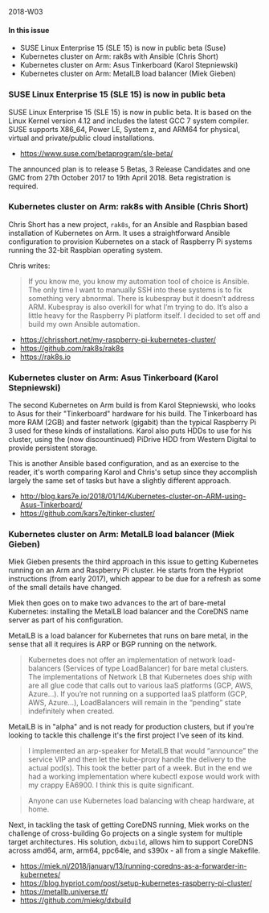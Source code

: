 2018-W03

#### In this issue

* SUSE Linux Enterprise 15 (SLE 15) is now in public beta (Suse)
* Kubernetes cluster on Arm: rak8s with Ansible (Chris Short)
* Kubernetes cluster on Arm: Asus Tinkerboard (Karol Stepniewski)
* Kubernetes cluster on Arm: MetalLB load balancer (Miek Gieben)

### SUSE Linux Enterprise 15 (SLE 15) is now in public beta

SUSE Linux Enterprise 15 (SLE 15) is now in public beta.
It is based on the Linux Kernel version 4.12 and includes the latest GCC 7 system compiler.
SUSE supports X86_64, Power LE, System z, and ARM64 for physical, virtual and private/public cloud installations.

* https://www.suse.com/betaprogram/sle-beta/

The announced plan is to release 5 Betas, 3 Release Candidates and one GMC from 27th October 2017 to 19th April 2018.
Beta registration is required.

### Kubernetes cluster on Arm: rak8s with Ansible (Chris Short)

Chris Short has a new project, `rak8s`, for an Ansible and Raspbian based installation of Kubernetes on Arm.
It uses a straightforward Ansible configuration to provision Kubernetes
on a stack of Raspberry Pi systems running the 32-bit Raspbian operating
system.

Chris writes:

> If you know me, you know my automation tool of choice is Ansible. The only time I want to 
manually SSH into these systems is to fix something very abnormal. There is kubespray but 
it doesn’t address ARM. Kubespray is also overkill for what I’m trying to do. 
It’s also a little heavy for the Raspberry Pi platform itself. 
I decided to set off and build my own Ansible automation.

* https://chrisshort.net/my-raspberry-pi-kubernetes-cluster/
* https://github.com/rak8s/rak8s
* https://rak8s.io

### Kubernetes cluster on Arm: Asus Tinkerboard (Karol Stepniewski)

The second Kubernetes on Arm build is from Karol Stepniewski, who
looks to Asus for their "Tinkerboard" hardware for his build.
The Tinkerboard has more RAM (2GB) and faster network (gigabit)
than the typical Raspberry Pi 3 used for these kinds of installations.
Karol also puts HDDs to use for his cluster, using the (now discountinued)
PiDrive HDD from Western Digital to provide persistent storage.

This is another Ansible based configuration, and as an exercise
to the reader, it's worth comparing Karol and Chris's setup since
they accomplish largely the same set of tasks but have a slightly
different approach. 

* http://blog.kars7e.io/2018/01/14/Kubernetes-cluster-on-ARM-using-Asus-Tinkerboard/
* https://github.com/kars7e/tinker-cluster/

### Kubernetes cluster on Arm: MetalLB load balancer (Miek Gieben)

Miek Gieben presents the third approach in this issue to getting Kubernetes 
running on an Arm and Raspberry Pi cluster. He starts from the Hypriot
instructions (from early 2017), which appear to be due for a refresh
as some of the small details have changed.

Miek then goes on to make two advances to the art of bare-metal Kubernetes: installing 
the MetalLB load balancer and the CoreDNS name server as part of his configuration.

MetalLB is a load balancer for Kubernetes that runs on bare metal, in the sense
that all it requires is ARP or BGP running on the network. 

> Kubernetes does not offer an implementation of network load-balancers 
(Services of type LoadBalancer) for bare metal clusters. The implementations 
of Network LB that Kubernetes does ship with are all glue code that calls 
out to various IaaS platforms (GCP, AWS, Azure…). If you’re not running on a 
supported IaaS platform (GCP, AWS, Azure…), LoadBalancers 
will remain in the “pending” state indefinitely when created.

MetalLB is in "alpha" and is not ready for production clusters, but if
you're looking to tackle this challenge it's the first project I've seen
of its kind.

> I implemented an arp-speaker for MetalLB that would “announce” 
the service VIP and then let the kube-proxy handle the delivery 
to the actual pod(s). This took the better part of a week. 
But in the end we had a working implementation where kubectl 
expose would work with my crappy EA6900. I think this is 
quite significant.

> Anyone can use Kubernetes load balancing with cheap hardware, at home.

Next, in tackling the task of getting CoreDNS running, Miek works on
the challenge of cross-building Go projects on a single system for
multiple target architectures. His solution, `dxbuild`, allows him to
support CoreDNS across amd64, arm, arm64, ppc64le, and s390x - all
from a single Makefile.

* https://miek.nl/2018/january/13/running-coredns-as-a-forwarder-in-kubernetes/
* https://blog.hypriot.com/post/setup-kubernetes-raspberry-pi-cluster/
* https://metallb.universe.tf/
* https://github.com/miekg/dxbuild

